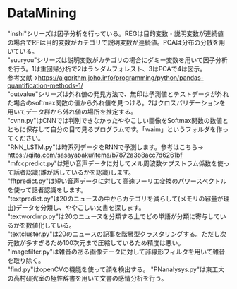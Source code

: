 # DataMining
"inshi"シリーズは因子分析を行っている。REGは目的変数・説明変数が連続値の場合でRFは目的変数がカテゴリで説明変数が連続値。PCAは分布の分散を用いている。<br>
"suuryou"シリーズは説明変数がカテゴリの場合にダミー変数を用いて因子分析を行う。1は重回帰分析で2はランダムフォレスト、3はPCAで4は図示。<br>
参考文献→https://algorithm.joho.info/programming/python/pandas-quantification-methods-1/<br>
"outvalue"シリーズは外れ値の発見方法で、無印は予測値とテストデータが外れた場合のsoftmax関数の値から外れ値を見つける。2はクロスバリデーションを用いてデータ群から外れ値の場所を推定する。<br>
"cvnn.py"はCNNでは判別できなかったややこしい画像をSoftmax関数の数値とともに保存して自分の目で見るプログラムです。「waim」というフォルダを作ってください。<br>
"RNN_LSTM.py"は時系列データをRNNで予測します。参考はこちら→　https://qiita.com/sasayabaku/items/b7872a3b8acc7d6261bf<br>
"mfccpredict.py"は短い音声データに対してメル周波数ケプストラム係数を使って話者認識(誰が話しているかを認識)します。<br>
"fftpredict.py"は短い音声データに対して高速フーリエ変換のパワースペクトルを使って話者認識をします。<br>
"textpredict.py"は20のニュースの中からカテゴリを減らして(メモリの容量が理由)データを分類し、ややこしい文書を探します。<br>
"textwordimp.py"は20のニュースを分類する上でどの単語が分類に寄与しているかを数値化している。<br>
"textcluster.py"は20のニュースの記事を階層型クラスタリングする。ただし次元数が多すぎるため100次元まで圧縮しているため精度は悪い。<br>
"imagefilter.py"は雑音のある画像データに対して非線形フィルタを用いて雑音を取り除く。<br>
"find.py"はopenCVの機能を使って顔を検出する。
"PNanalysys.py"は東工大の高村研究室の極性辞書を用いて文書の感情分析を行う。
